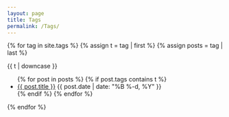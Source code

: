 ```yaml
---
layout: page
title: Tags
permalink: /Tags/
---
```

{% for tag in site.tags %}
{% assign t = tag | first %}
{% assign posts = tag | last %}

{{ t | downcase }}
<ul>
    {% for post in posts %}
    {% if post.tags contains t %}
    <li>
    <a href="{{ post.url }}">{{ post.title }}</a>
    <span class="date">{{ post.date | date: "%B %-d, %Y"  }}</span>
    </li>
    {% endif %}
    {% endfor %}
</ul>
{% endfor %}
